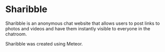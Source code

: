 # Sharibble

Sharibble is an anonymous chat website that allows users to post links to photos and videos and have them instantly visible to everyone in the chatroom.

Sharibble was created using Meteor.
